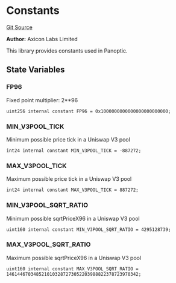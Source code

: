 # Constants
[Git Source](https://github.com/code-423n4/2024-06-panoptic/blob/a868cbaf8b56e1739446f63a0ed03b03b5f60685/contracts/libraries/Constants.sol)

**Author:**
Axicon Labs Limited

This library provides constants used in Panoptic.


## State Variables
### FP96
Fixed point multiplier: 2**96


```solidity
uint256 internal constant FP96 = 0x1000000000000000000000000;
```


### MIN_V3POOL_TICK
Minimum possible price tick in a Uniswap V3 pool


```solidity
int24 internal constant MIN_V3POOL_TICK = -887272;
```


### MAX_V3POOL_TICK
Maximum possible price tick in a Uniswap V3 pool


```solidity
int24 internal constant MAX_V3POOL_TICK = 887272;
```


### MIN_V3POOL_SQRT_RATIO
Minimum possible sqrtPriceX96 in a Uniswap V3 pool


```solidity
uint160 internal constant MIN_V3POOL_SQRT_RATIO = 4295128739;
```


### MAX_V3POOL_SQRT_RATIO
Maximum possible sqrtPriceX96 in a Uniswap V3 pool


```solidity
uint160 internal constant MAX_V3POOL_SQRT_RATIO = 1461446703485210103287273052203988822378723970342;
```



